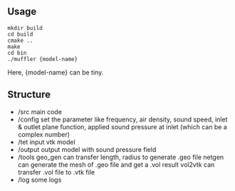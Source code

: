## Usage
```
mkdir build
cd build
cmake ..
make
cd bin
./muffler {model-name}
```
Here, {model-name} can be tiny.

## Structure
* /src
	main code
* /config
	set the parameter like frequency, air density, sound speed, inlet & outlet plane function, applied sound pressure at inlet (which can be a complex number)
* /tet
	input vtk model
* /output
	output model with sound pressure field
* /tools
	geo_gen can transfer length, radius to generate .geo file
	netgen can generate the mesh of .geo file and get a .vol result
	vol2vtk can transfer .vol file to .vtk file
* /log
	some logs
